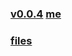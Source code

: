 ### [v0.0.4](https://github.com/littleflute/NEWS_WORDS/edit/master/README.md) [me](https://littleflute.github.io/NEWS_WORDS/)
### [files](files)

<script src="https://littleflute.github.io/JavaScript/w3.js"></script>				
<script src="https://littleflute.github.io/JavaScript/blclass.js"></script>		
<script src="https://littleflute.github.io/JavaScript/blApp.js"></script>	
